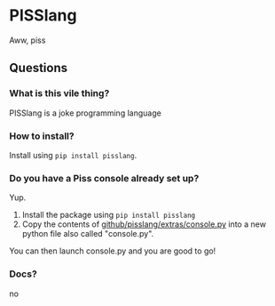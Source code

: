 # PISSlang
Aww, piss
## Questions
### What is this vile thing?
PISSlang is a joke programming language
### How to install?
Install using `pip install pisslang`.
### Do you have a Piss console already set up?
Yup. 

1. Install the package using `pip install pisslang` 
2. Copy the contents of [github/pisslang/extras/console.py](https://github.com/justamirror/PISSlang/blob/master/extras/console.py) into a new python file also called "console.py". 

You can then launch console.py and you are good to go!
### Docs?
no